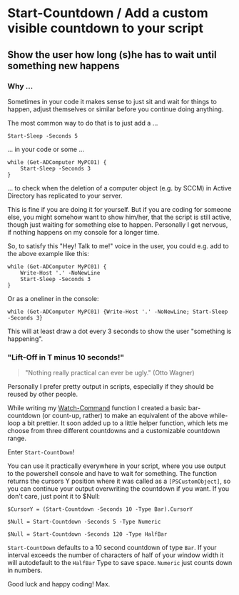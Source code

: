 # Start-Countdown / Add a custom visible countdown to your script
## Show the user how long (s)he has to wait until something new happens


### Why ...

Sometimes in your code it makes sense to just sit and wait for things to happen, adjust themselves or similar before you continue doing anything.

The most common way to do that is to just add a ...

    Start-Sleep -Seconds 5

... in your code or some ...

    while (Get-ADComputer MyPC01) {
        Start-Sleep -Seconds 3
    }

... to check when the deletion of a computer object (e.g. by SCCM) in Active Directory has replicated to your server.

This is fine if you are doing it for yourself. But if you are coding for someone else, you might somehow want to show him/her, that the script is still active, though just waiting for something else to happen. Personally I get nervous, if nothing happens on my console for a longer time.

So, to satisfy this "Hey! Talk to me!" voice in the user, you could e.g. add to the above example like this:

    while (Get-ADComputer MyPC01) {
        Write-Host '.' -NoNewLine
        Start-Sleep -Seconds 3
    }

Or as a oneliner in the console:

    while (Get-ADComputer MyPC01) {Write-Host '.' -NoNewLine; Start-Sleep -Seconds 3}

This will at least draw a dot every 3 seconds to show the user "something is happening".


### "Lift-Off in T minus 10 seconds!"

> "Nothing really practical can ever be ugly." (Otto Wagner)

Personally I prefer pretty output in scripts, especially if they should be reused by other people.

While writing my [Watch-Command](https://https://otterkring.github.io/PS_Watch-Command/) function I created a basic bar-countdown (or count-up, rather) to make an equivalent of the above while-loop a bit prettier. It soon added up to a little helper function, which lets me choose from three different countdowns and a customizable countdown range.

Enter `Start-CountDown`!

You can use it practically everywhere in your script, where you use output to the powershell console and have to wait for something.
The function returns the cursors Y position where it was called as a `[PSCustomObject]`, so you can continue your output overwriting the countdown if you want. If you don't care, just point it to $Null:

    $CursorY = (Start-Countdown -Seconds 10 -Type Bar).CursorY

    $Null = Start-Countdown -Seconds 5 -Type Numeric

    $Null = Start-Countdown -Seconds 120 -Type HalfBar

`Start-CountDown` defaults to a 10 second countdown of type `Bar`. If your interval exceeds the number of characters of half of your window width it will autodefault to the `HalfBar` Type to save space. `Numeric` just counts down in numbers.


Good luck and happy coding!
Max.